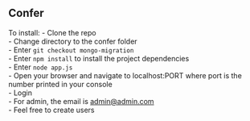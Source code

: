 ## Confer

To install:
    - Clone the repo  
    - Change directory to the confer folder  
    - Enter `git checkout mongo-migration`  
    - Enter `npm install` to install the project dependencies  
    - Enter `node app.js`  
    - Open your browser and navigate to localhost:PORT where port is the number printed in your console  
    - Login  
        - For admin, the email is admin@admin.com  
        - Feel free to create users 